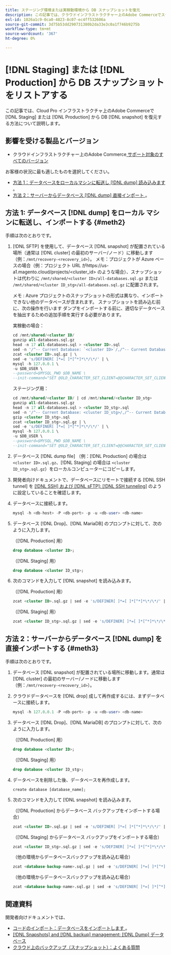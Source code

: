 ```yaml
---
title: ステージング環境または実稼動環境から DB スナップショットを復元
description: この記事では、クラウドインフラストラクチャー上のAdobe Commerceでステージング環境または実稼動環境から DB スナップショットを復元する方法について説明します。
exl-id: 1026a1c9-0ca0-4823-8c07-ec4ff532606a
source-git-commit: 3d75b53dd290731380b2da33e3c0a1f746b9275b
workflow-type: tm+mt
source-wordcount: '367'
ht-degree: 0%

---
```


# [!DNL Staging] または [!DNL Production] から DB スナップショットをリストアする

この記事では、Cloud Pro インフラストラクチャ上のAdobe Commerceで [!DNL Staging] または [!DNL Production] から DB [!DNL snapshot] を復元する方法について説明します。

## 影響を受ける製品とバージョン

* クラウドインフラストラクチャー上のAdobe Commerce[ サポート対象のすべてのバージョン ](https://magento.com/sites/default/files/magento-software-lifecycle-policy.pdf)

お客様の状況に最も適したものを選択してください。

* [ 方法 1：データベースをローカルマシンに転送し  [!DNL dump]  読み込みます ](#meth2)。
* [ 方法 2：サーバーからデータベース  [!DNL dump]  直接インポート ](#meth3)。

## 方法 1: データベース [!DNL dump] をローカル マシンに転送し、インポートする {#meth2}

手順は次のとおりです。

1. [!DNL SFTP] を使用して、データベース [!DNL snapshot] が配置されている場所（通常は [!DNL cluster] の最初のサーバー/ノード）に移動します（例：`/mnt/recovery-<recovery_id>`）。 メモ：プロジェクトが Azure ベースの場合（例：プロジェクト URL がhttps://us-a1.magento.cloud/projects/&lt;cluster_id> のような場合）、スナップショットは代わりに `/mnt/shared/<cluster ID>/all-databases.sql.gz` または `/mnt/shared/<cluster ID_stg>/all-databases.sql.gz` に配置されます。

   メモ : Azure プロジェクトのスナップショットの形式は異なり、インポートできない他のデータベースが含まれます。 スナップショットを読み込む前に、次の操作を行います     ダンプをインポートする前に、適切なデータベースを抽出するための追加手順を実行する必要があります。

   実稼動の場合：

   ```sql
   cd /mnt/shared/<cluster ID/
   gunzip all-databases.sql.gz 
   head -n 17 all-databases.sql > <cluster ID>.sql 
   sed -n '/^-- Current Database: `<cluster ID>`/,/^-- Current Database: `/p' all-databases.sql >> <cluster ID>.sql gzip <cluster ID>.sql
   zcat <cluster ID>.sql.gz | \
   sed -e 's/DEFINER[ ]*=[ ]*[^*]*\*/\*/' | \
   mysql -h 127.0.0.1 \
   -u $DB_USER \
   --password=$MYSQL_PWD $DB_NAME \
   --init-command="SET @OLD_CHARACTER_SET_CLIENT=@@CHARACTER_SET_CLIENT ;SET @OLD_CHARACTER_SET_RESULTS=@@CHARACTER_SET_RESULTS ;SET @OLD_COLLATION_CONNECTION=@@COLLATION_CONNECTION ;SET NAMES utf8 ;SET @OLD_TIME_ZONE=@@TIME_ZONE ;SET TIME_ZONE='+00:00' ;SET @OLD_UNIQUE_CHECKS=@@UNIQUE_CHECKS, UNIQUE_CHECKS=0 ;SET @OLD_FOREIGN_KEY_CHECKS=@@FOREIGN_KEY_CHECKS, FOREIGN_KEY_CHECKS=0 ;SET @OLD_SQL_MODE=@@SQL_MODE, SQL_MODE='NO_AUTO_VALUE_ON_ZERO' ;SET @OLD_SQL_NOTES=@@SQL_NOTES, SQL_NOTES=0;"
   ```

   ステージング用：

   ```sql
   cd /mnt/shared/<cluster ID/ | cd /mnt/shared/<cluster ID_stg>
   gunzip all-databases.sql.gz 
   head -n 17 all-databases.sql > <cluster ID_stg>.sql
   sed -n '/^-- Current Database: <cluster ID_stg>/,/^-- Current Database: `/p' all-databases.sql >> <cluster ID_stg>.sql 
   gzip <cluster ID_stg>.sql  
   zcat <cluster ID_stg>.sql.gz | \
   sed -e 's/DEFINER[ ]*=[ ]*[^*]*\*/\*/' | \
   mysql -h 127.0.0.1 \
   -u $DB_USER \
   --password=$MYSQL_PWD $DB_NAME \
   --init-command="SET @OLD_CHARACTER_SET_CLIENT=@@CHARACTER_SET_CLIENT ;SET @OLD_CHARACTER_SET_RESULTS=@@CHARACTER_SET_RESULTS ;SET @OLD_COLLATION_CONNECTION=@@COLLATION_CONNECTION ;SET NAMES utf8 ;SET @OLD_TIME_ZONE=@@TIME_ZONE ;SET TIME_ZONE='+00:00' ;SET @OLD_UNIQUE_CHECKS=@@UNIQUE_CHECKS, UNIQUE_CHECKS=0 ;SET @OLD_FOREIGN_KEY_CHECKS=@@FOREIGN_KEY_CHECKS, FOREIGN_KEY_CHECKS=0 ;SET @OLD_SQL_MODE=@@SQL_MODE, SQL_MODE='NO_AUTO_VALUE_ON_ZERO' ;SET @OLD_SQL_NOTES=@@SQL_NOTES, SQL_NOTES=0;"
   ```

1. データベース [!DNL dump file] （例：[!DNL Production] の場合は `<cluster ID>.sql.gz`、[!DNL Staging] の場合は `<cluster ID_stg>.sql.gz`）をローカルコンピューターにコピーします。
1. 開発者向けドキュメントで、データベースにリモートで接続する [!DNL SSH tunnel] を [[!DNL SSH]  および  [!DNL sFTP]: [!DNL SSH tunneling]](https://experienceleague.adobe.com/ja/docs/commerce-cloud-service/user-guide/develop/secure-connections#env-start-tunn) のように設定していることを確認します。
1. データベースに接続します。

   ```sql
   mysql -h <db-host> -P <db-port> -p -u <db-user> <db-name>
   ```

1. データベース [!DNL Drop]、[!DNL MariaDB] のプロンプトに対して、次のように入力します。

   （[!DNL Production] 用）

   ```sql
   drop database <cluster ID>;
   ```

   （[!DNL Staging] 用）

   ```sql
   drop database <cluster ID_stg>;
   ```

1. 次のコマンドを入力して [!DNL snapshot] を読み込みます。

   （[!DNL Production] 用）

   ```sql
   zcat <cluster ID>.sql.gz | sed -e 's/DEFINER[ ]*=[ ]*[^*]*\*/\*/' | mysql -h 127.0.0.1 -P <db-port> -p -u   <db-user> <db-name>
   ```

   （[!DNL Staging] 用）

   ```sql
   zcat <cluster ID_stg>.sql.gz | sed -e 's/DEFINER[ ]*=[ ]*[^*]*\*/\*/' | mysql -h 127.0.0.1 -P <db-port> -p -u   <db-user> <db-name>
   ```

## 方法 2：サーバーからデータベース [!DNL dump] を直接インポートする {#meth3}

手順は次のとおりです。

1. データベース [!DNL snapshot] が配置されている場所に移動します。通常は [!DNL cluster] の最初のサーバー/ノードに移動します（例：`/mnt/recovery-<recovery_id>`）。
1. クラウドデータベースを [!DNL drop] 成して再作成するには、まずデータベースに接続します。

   ```sql
   mysql -h 127.0.0.1 -P <db-port> -p -u <db-user> <db-name>
   ```

1. データベース [!DNL Drop]、[!DNL MariaDB] のプロンプトに対して、次のように入力します。

   （[!DNL Production] 用）

   ```sql
   drop database <cluster ID>;
   ```

   （[!DNL Staging] 用）

   ```sql
   drop database <cluster ID_stg>;
   ```

1. データベースを削除した後、データベースを再作成します。

   ```mysql
   create database [database_name];
   ```

1. 次のコマンドを入力して [!DNL snapshot] を読み込みます。

   （[!DNL Production] からデータベース バックアップをインポートする場合）

   ```sql
   zcat <cluster ID>.sql.gz | sed -e 's/DEFINER[ ]*=[ ]*[^*]*\*/\*/' | mysql -h 127.0.0.1 -p -u <db-user> <db-name>
   ```

   （[!DNL Staging] からデータベース バックアップをインポートする場合）

   ```sql
   zcat <cluster ID_stg>.sql.gz | sed -e 's/DEFINER[ ]*=[ ]*[^*]*\*/\*/' | mysql -h 127.0.0.1 -p -u <db-user> <db-name>
   ```

   （他の環境からデータベースバックアップを読み込む場合）

   ```sql
   zcat <database-backup-name>.sql.gz | sed -e 's/DEFINER[ ]*=[ ]*[^*]*\*/\*/' | mysql -h 127.0.0.1 -p -u <db-user> <db-name>
   ```

   （他の環境からデータベースバックアップを読み込む場合）

   ```sql
   zcat <database-backup-name>.sql.gz | sed -e 's/DEFINER[ ]*=[ ]*[^*]*\*/\*/' | mysql -h 127.0.0.1 -p -u <db-user> <db-name>
   ```

## 関連資料

開発者向けドキュメントでは、

* [ コードのインポート：データベースをインポートします ](https://experienceleague.adobe.com/ja/docs/commerce-cloud-service/user-guide/develop/deploy/staging-production)。
* [[!DNL Snapshots] and [!DNL backup] management: [!DNL Dump]  データベース ](https://experienceleague.adobe.com/ja/docs/commerce-cloud-service/user-guide/develop/storage/snapshots)
* [ クラウド上のバックアップ（スナップショット）：よくある質問 ](https://experienceleague.adobe.com/ja/docs/commerce-knowledge-base/kb/faq/backup-snapshot-on-cloud-faq)
